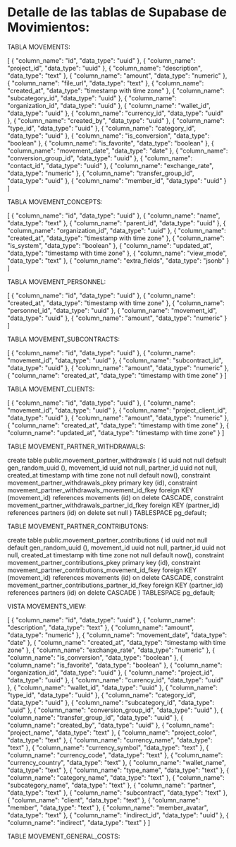 # Detalle de las tablas de Supabase de Movimientos:

TABLA MOVEMENTS:

[
  {
    "column_name": "id",
    "data_type": "uuid"
  },
  {
    "column_name": "project_id",
    "data_type": "uuid"
  },
  {
    "column_name": "description",
    "data_type": "text"
  },
  {
    "column_name": "amount",
    "data_type": "numeric"
  },
  {
    "column_name": "file_url",
    "data_type": "text"
  },
  {
    "column_name": "created_at",
    "data_type": "timestamp with time zone"
  },
  {
    "column_name": "subcategory_id",
    "data_type": "uuid"
  },
  {
    "column_name": "organization_id",
    "data_type": "uuid"
  },
  {
    "column_name": "wallet_id",
    "data_type": "uuid"
  },
  {
    "column_name": "currency_id",
    "data_type": "uuid"
  },
  {
    "column_name": "created_by",
    "data_type": "uuid"
  },
  {
    "column_name": "type_id",
    "data_type": "uuid"
  },
  {
    "column_name": "category_id",
    "data_type": "uuid"
  },
  {
    "column_name": "is_conversion",
    "data_type": "boolean"
  },
  {
    "column_name": "is_favorite",
    "data_type": "boolean"
  },
  {
    "column_name": "movement_date",
    "data_type": "date"
  },
  {
    "column_name": "conversion_group_id",
    "data_type": "uuid"
  },
  {
    "column_name": "contact_id",
    "data_type": "uuid"
  },
  {
    "column_name": "exchange_rate",
    "data_type": "numeric"
  },
  {
    "column_name": "transfer_group_id",
    "data_type": "uuid"
  },
  {
    "column_name": "member_id",
    "data_type": "uuid"
  }
]

TABLA MOVEMENT_CONCEPTS:

[
  {
    "column_name": "id",
    "data_type": "uuid"
  },
  {
    "column_name": "name",
    "data_type": "text"
  },
  {
    "column_name": "parent_id",
    "data_type": "uuid"
  },
  {
    "column_name": "organization_id",
    "data_type": "uuid"
  },
  {
    "column_name": "created_at",
    "data_type": "timestamp with time zone"
  },
  {
    "column_name": "is_system",
    "data_type": "boolean"
  },
  {
    "column_name": "updated_at",
    "data_type": "timestamp with time zone"
  },
  {
    "column_name": "view_mode",
    "data_type": "text"
  },
  {
    "column_name": "extra_fields",
    "data_type": "jsonb"
  }
]

TABLA MOVEMENT_PERSONNEL:

[
  {
    "column_name": "id",
    "data_type": "uuid"
  },
  {
    "column_name": "created_at",
    "data_type": "timestamp with time zone"
  },
  {
    "column_name": "personnel_id",
    "data_type": "uuid"
  },
  {
    "column_name": "movement_id",
    "data_type": "uuid"
  },
  {
    "column_name": "amount",
    "data_type": "numeric"
  }
]

TABLA MOVEMENT_SUBCONTRACTS:

[
  {
    "column_name": "id",
    "data_type": "uuid"
  },
  {
    "column_name": "movement_id",
    "data_type": "uuid"
  },
  {
    "column_name": "subcontract_id",
    "data_type": "uuid"
  },
  {
    "column_name": "amount",
    "data_type": "numeric"
  },
  {
    "column_name": "created_at",
    "data_type": "timestamp with time zone"
  }
]

TABLA MOVEMENT_CLIENTS:

[
  {
    "column_name": "id",
    "data_type": "uuid"
  },
  {
    "column_name": "movement_id",
    "data_type": "uuid"
  },
  {
    "column_name": "project_client_id",
    "data_type": "uuid"
  },
  {
    "column_name": "amount",
    "data_type": "numeric"
  },
  {
    "column_name": "created_at",
    "data_type": "timestamp with time zone"
  },
  {
    "column_name": "updated_at",
    "data_type": "timestamp with time zone"
  }
]

TABLE MOVEMENT_PARTNER_WITHDRAWALS:

create table public.movement_partner_withdrawals (
  id uuid not null default gen_random_uuid (),
  movement_id uuid not null,
  partner_id uuid not null,
  created_at timestamp with time zone not null default now(),
  constraint movement_partner_withdrawals_pkey primary key (id),
  constraint movement_partner_withdrawals_movement_id_fkey foreign KEY (movement_id) references movements (id) on delete CASCADE,
  constraint movement_partner_withdrawals_partner_id_fkey foreign KEY (partner_id) references partners (id) on delete set null
) TABLESPACE pg_default;

TABLE MOVEMENT_PARTNER_CONTRIBUTONS:

create table public.movement_partner_contributions (
  id uuid not null default gen_random_uuid (),
  movement_id uuid not null,
  partner_id uuid not null,
  created_at timestamp with time zone not null default now(),
  constraint movement_partner_contributions_pkey primary key (id),
  constraint movement_partner_contributions_movement_id_fkey foreign KEY (movement_id) references movements (id) on delete CASCADE,
  constraint movement_partner_contributions_partner_id_fkey foreign KEY (partner_id) references partners (id) on delete CASCADE
) TABLESPACE pg_default;

VISTA MOVEMENTS_VIEW:

[
  {
    "column_name": "id",
    "data_type": "uuid"
  },
  {
    "column_name": "description",
    "data_type": "text"
  },
  {
    "column_name": "amount",
    "data_type": "numeric"
  },
  {
    "column_name": "movement_date",
    "data_type": "date"
  },
  {
    "column_name": "created_at",
    "data_type": "timestamp with time zone"
  },
  {
    "column_name": "exchange_rate",
    "data_type": "numeric"
  },
  {
    "column_name": "is_conversion",
    "data_type": "boolean"
  },
  {
    "column_name": "is_favorite",
    "data_type": "boolean"
  },
  {
    "column_name": "organization_id",
    "data_type": "uuid"
  },
  {
    "column_name": "project_id",
    "data_type": "uuid"
  },
  {
    "column_name": "currency_id",
    "data_type": "uuid"
  },
  {
    "column_name": "wallet_id",
    "data_type": "uuid"
  },
  {
    "column_name": "type_id",
    "data_type": "uuid"
  },
  {
    "column_name": "category_id",
    "data_type": "uuid"
  },
  {
    "column_name": "subcategory_id",
    "data_type": "uuid"
  },
  {
    "column_name": "conversion_group_id",
    "data_type": "uuid"
  },
  {
    "column_name": "transfer_group_id",
    "data_type": "uuid"
  },
  {
    "column_name": "created_by",
    "data_type": "uuid"
  },
  {
    "column_name": "project_name",
    "data_type": "text"
  },
  {
    "column_name": "project_color",
    "data_type": "text"
  },
  {
    "column_name": "currency_name",
    "data_type": "text"
  },
  {
    "column_name": "currency_symbol",
    "data_type": "text"
  },
  {
    "column_name": "currency_code",
    "data_type": "text"
  },
  {
    "column_name": "currency_country",
    "data_type": "text"
  },
  {
    "column_name": "wallet_name",
    "data_type": "text"
  },
  {
    "column_name": "type_name",
    "data_type": "text"
  },
  {
    "column_name": "category_name",
    "data_type": "text"
  },
  {
    "column_name": "subcategory_name",
    "data_type": "text"
  },
  {
    "column_name": "partner",
    "data_type": "text"
  },
  {
    "column_name": "subcontract",
    "data_type": "text"
  },
  {
    "column_name": "client",
    "data_type": "text"
  },
  {
    "column_name": "member",
    "data_type": "text"
  },
  {
    "column_name": "member_avatar",
    "data_type": "text"
  },
  {
    "column_name": "indirect_id",
    "data_type": "uuid"
  },
  {
    "column_name": "indirect",
    "data_type": "text"
  }
]

TABLE MOVEMENT_GENERAL_COSTS:

